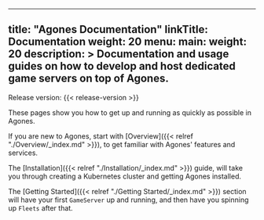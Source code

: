 
---
title: "Agones Documentation"
linkTitle: Documentation
weight: 20
menu:
  main:
    weight: 20
description: >
  Documentation and usage guides on how to develop and host dedicated game servers on top of Agones.
---
Release version: {{< release-version >}}

These pages show you how to get up and running as quickly as possible in Agones.

If you are new to Agones, start with [Overview]({{< relref "./Overview/_index.md" >}}), to get familiar with Agones'
features and services.

The [Installation]({{< relref "./Installation/_index.md" >}}) guide, will take you through creating a Kubernetes
cluster and getting Agones installed.

The [Getting Started]({{< relref "./Getting Started/_index.md" >}}) section will have your 
first `GameServer` up and running, and then have you spinning up `Fleets` after that.
